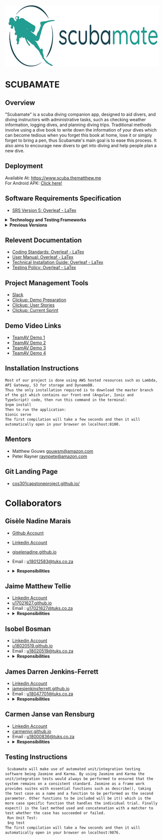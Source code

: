 <a href="https://github.com/COS301-SE-2020/SCUBAMATE"><img src="https://github.com/COS301-SE-2020/SCUBAMATE/blob/master/images/full logo.png" title="Scubamate" alt="Scubamate" height="200" width="750"></a>

# SCUBAMATE

## Overview 
"Scubamate" is a scuba diving companion app, designed to aid divers, and diving instructors with administrative tasks, such as checking weather information, logging dives, and planning diving trips. Traditional methods involve using a dive book to write down the information of your dives which can become tedious when you forget this book at home, lose it or simjply forget to bring a pen, thus Scubamate's main goal is to ease this process. It also aims to encourage new divers to get into diving and help people plan a new dive.
## Deployment 
Available At: <a href="https://www.scuba.thematthew.me"> https://www.scuba.thematthew.me </a> <br>
For Android APK: <a href="https://drive.google.com/drive/u/2/folders/1WhfnimgacnHdXswZPeHklnn60Xht9AKG"> Click here! </a>
## Software Requirements Specification
 * <a href="https://www.overleaf.com/read/pdbfwzfvmpcy">SRS Version 5: Overleaf - LaTex</a>
 <details>
     <summary><b>Technology and Testing Frameworks </b></summary>
     <br>
        <a href="https://angular.io/">Client-Side: Ionic</a>
        <br>
        <a href="https://ionicframework.com/">Client-Side: Angular</a>
        <br>
        <a href="https://cordova.apache.org/">For Android APK: Cordova</a>
        <br>
        <a href="https://aws.amazon.com/lambda/">Server-Side: Lambda</a>
        <br>
        <a href="https://aws.amazon.com/api-gateway/">Server-Side: API Gateway</a>
        <br>
        <a href="https://aws.amazon.com/dynamodb/">Server-Side: DynamoDB</a>
        <br>
        <a href="https://aws.amazon.com/s3/">Server-Side: S3 Storage</a>
        <br>
        <a href="https://aws.amazon.com/cloudfront/">Server-Side Deployment: Cloudfront</a>
        <br>
        <a href="https://jasmine.github.io/">Unit and Integration Testing: Karma and Jasmine</a>
        <br>
        <a href="https://circleci.com/">Continuous Integrastion Testing: Circle CI</a>
        <br>
        <a href="">Performance Testing: K6</a>
        <br>
        <a href="https://gatling.io/">Scalability Testing: Gatling</a>
        <br>
 </details>
 <details>
     <summary><b>Previous Versions </b></summary>
     <br>
         <a href="https://www.overleaf.com/read/fpfrysmtpkzx">SRS Version 4: Overleaf - LaTex</a>
        <br>
        <a href="https://www.overleaf.com/read/mrwqnywskgch">SRS Version 3: Overleaf - LaTex</a>
        <br>
         <a href="https://www.overleaf.com/read/nyqbrfjqbdtt">SRS Version 2: Overleaf - LaTex</a>
        <br> 
         <a href="https://www.overleaf.com/read/gnsygbdtvctw">SRS Version 1: Overleaf - LaTex</a>
 </details>
 
 ## Relevent Documentation
 * <a href="https://www.overleaf.com/read/shbywrwqfcvw">Coding Standards: Overleaf - LaTex</a>
 * <a href="https://www.overleaf.com/read/wrrjwwdgfgfn">User Manual: Overleaf - LaTex</a>
 * <a href="https://www.overleaf.com/read/fzpxngrydqsg">Technical Installation Guide: Overleaf - LaTex</a>
 * <a href="https://www.overleaf.com/read/pfxwhzpsjcyb">Testing Policy: Overleaf - LaTex</a>

## Project Management Tools
* <a href="https://team-anti-virus.slack.com">Slack</a>
* <a href="https://share.clickup.com/l/h/6-19432008-1/f541a53aee335e7">Clickup: Demo Preparation</a>
* <a href="https://share.clickup.com/b/h/6-21589272-2/57d68e5ce531dde">Clickup: User Stories</a>
* <a href="https://share.clickup.com/b/h/2dd6e-218/c0defc289b7775f">Clickup: Current Sprint</a>

## Demo Video Links
* <a href="https://drive.google.com/drive/folders/14hiS32Kgk8xqgvmLkFV33a35PGvYcp6Y?usp=sharing">TeamAV Demo 1</a>
* <a href="https://drive.google.com/drive/folders/1f9AQtVqOS0MdEosUH1uwPVwZdO6j9OvS?usp=sharing">TeamAV Demo 2</a>
* <a href="https://drive.google.com/drive/folders/1s-HwZWjfE7g6LqAYjGYOIusZHvtbEbY8?usp=sharing">TeamAV Demo 3</a>
* <a href="https://drive.google.com/drive/folders/11ASHoMOxMoAoQlPSTiZ8mVP0IVLus1pu?usp=sharing">TeamAV Demo 4</a>


## Installation Instructions
    Most of our project is done using AWS hosted resources such as Lambda, API Gateway, S3 for storage and DynamoDB.
    Thus the only installation required is to download the master branch of the git which contains our front-end (Angular, Ionic and TypeScript) code, then run this command in the terminal:
    $npm install
    Then to run the application:
    $ionic serve
    The first compilation will take a few seconds and then it will automatically open in your browser on localhost:8100.
## Mentors
* Matthew Gouws gouwsm@amazon.com
* Peter Rayner raynpete@amazon.com

## Git Landing Page
 * <a href="https://cos301capstoneproject.github.io/">cos301capstoneproject.github.io/</a>

# Collaborators

## Gisèle Nadine Marais
 * <a href="https://github.com/GiseleNadine"> Github Account </a>
 * <a href="https://www.linkedin.com/in/gisele-marais-871a801a7/"> Linkedin Account </a>
 * <a href="https://giselenadine.github.io/">giselenadine.github.io</a>
 * Email : u18012583@tuks.co.za
 * <details>
     <summary><b>Responsibilities </b></summary>
     <br>
        - SRS Document: Introduction
        <br>
        - SRS Document: Domain Model
        <br>
        - Lambda function for retrieval of Dive Types and Dive Sites
        <br> 
        - Designed and Implemented the DynamoDB database
        <br>
        - Error checking for retrieval of Dive History and Login 
        <br>
        - Set-up S3 for storage of profile images
        <br>
        - Merging branches on github
        <br>
        - Edit Account Lambda functions
        <br>
        - Edit Dive Lambda functions
        <br>
        - SRS Document: Deployment Model
        <br>
        - User Manual Document: Simple Deployment Model
        <br>
        - Code Standards Document
        <br>
        - Lookahead Lambda functions
        <br>
        - Adding and Upgrading Instructors Lambda functions
        <br>
        - Adding Dive Sites function
        <br>
        - Verifying Courses and Instructors Lambda functions
        <br>
        - Code Standards Document
        <br>
        - Course Suggestion and Survey Lambda functions
        <br>
        - Lambda functions for displaying Dive Sites and Dive Centres
        <br>
        - Architectural Design Document: Architectural Design Diagram
        <br>
        - Gamification 
        <br>
        - Bug Fixes Front-end
    
    </details>


## Jaime Matthew Tellie 
 * <a href="https://www.linkedin.com/in/jaime-tellie/"> Linkedin  Account </a>
 * <a href="https://u17021627.github.io/">u17021627.github.io</a>
 * Email : u17021627@tuks.co.za
 * <details>
     <summary><b>Responsibilities</b></summary>
     <br>
        - SRS Document: Trace-ability Matrix
        <br>
        - SRS Document: Quality Requirements
        <br>
        - Unit Testing
        <br> 
        - Integration Testing
        <br>
        - Architectural Design Documment: Quality Requirements
        <br>
        - Architectural Design Documment: Event-Driven Architecture
        <br>
        - Weather extraction for functionality of application
        <br>
        - Offline logging of dives
        <br>
        - Architectural Design Documment: Technology Requirements
        <br>
        - Testing Policy
        <br>
    </details>

## Isobel Bosman 
 * <a href="https://www.linkedin.com/in/isobel-bosman-8b29661a7/"> Linkedin  Account </a>
 * <a href="https://u18020519.github.io/">u18020519.github.io</a>
 * Email : u18020519@tuks.co.za
 * <details>
     <summary><b>Responsibilities</b></summary>
     <br>
        - SRS Document: Functional Requirements.
        <br>
        - SRS Document: Use Cases
        <br>
        - Architectural Design Document: Architectural Design Diagram.
        <br>
        - Lambda functions for adding and retrieving a new account.
        <br> 
        - Add new dive log lambda function.
        <br>
        - Lambda function for retrieving a list of a diver's personal dive logs.
        <br>
        - Retrieving a list of verified public dive logs Lambda function for the explore page
        <br>
        - Adding and editing a new dive centre Lambda functions.
        <br>
        - Adding courses and intructors to an existing dive centre Lambda functions.
        <br>
        - Functionality for upgrading an account to an Admin role.
        <br>
        - Adding an account to an existing dive centre Lambda function. 
    </details>

## James Darren Jenkins-Ferrett 
 * <a href=""> Linkedin  Account </a>
 * <a href="https://jamesjenkinsferrett.github.io/">jamesjenkinsferrett.github.io</a>
 * Email : u18047701@tuks.co.za
 * <details>
     <summary><b>Responsibilities</b></summary>
     <br>
        - SRS Document: Introduction.
        <br>
        - SRS Document: User Charactaristics and Overview.
        <br>
        - Lambda function for Login (including server side password hashing, and unique access token generation).
        <br> 
        - Hashing password functionality in sign-up Lambda function.
        <br>
        - Configuration of some of the endpoints in API-Gateway.
        <br>
        - Editing of Demo videos.
        <br>
        - SRS Document: Client-Server Architecture
        <br>
        - Lambda Function and API Gateway for default checklist functionality
        <br>
        - Lambda Function and API Gateway for custom checklist functionality
        <br>
        - Deletion of an account
        <br>
        - Email verification of an account
        <br>
        - Adding of dive courses
        <br>
        - AI predicting dive visibility
    </details>

## Carmen Janse van Rensburg 
 * <a href="https://www.linkedin.com/in/carmen-janse-van-rensburg-5b54691a9/"> Linkedin  Account </a>
 * <a href="https://carmenjvr.github.io/">carmenjvr.github.io</a>
 * Email : u18000836@tuks.co.za
 * <details>
     <summary><b>Responsibilities</b></summary>
        <br> 
        - Developing the front-end interface with Angular-Ionic.
        <br> 
        - Home page
         <br> 
        - Login and Signup pages
         <br> 
        - Explore page: public feed, dive sites and dive centres
        <br> 
        - Individual dive site and centre page with ability to view location weather and see location on google maps.
        <br> 
        - View, edit and log personal dives pages
        <br> 
        - Planning page: viewing dive sites and courses near you, suggested courses, checklist and visibility prediction.
        <br> 
        - Profile page functionality for Diver, Instructor, Admin and Super Admin.
        <br> 
        - Admin page with functionality for Admins and Super Admins.
        <br> 
        - Charts on Admin page to present the visualisation statistics.
        <br>
        - Deploying website and mobile application
        <br>
        - SRS Document: Functional Requirements
        <br>
        - SRS Document: Use Cases
        <br>
        - User Manual
        <br>
         - Non-Function Testing: Usability
        <br>
    </details>

## Testing Instructions
     Scubamate will make use of automated unit/integration testing software being Jasmine and Karma. By using Jasmine and Karma the unit/integration tests would always be performed to ensured that the system remains on a consistent standard. Jasmine as a frame work provides suites with essential functions such as describe(), taking the test case as a name and a function to be performed as the second parameter. Other functions to be included will be it() which is the more case specific function that handles the individual trial. Finally expect() is the last method used and concatenation with a matcher to test whether the case has succeeded or failed. 
     Run Unit Test: 
     $ng test 
    The first compilation will take a few seconds and then it will automatically open in your browser on localhost:9876.
